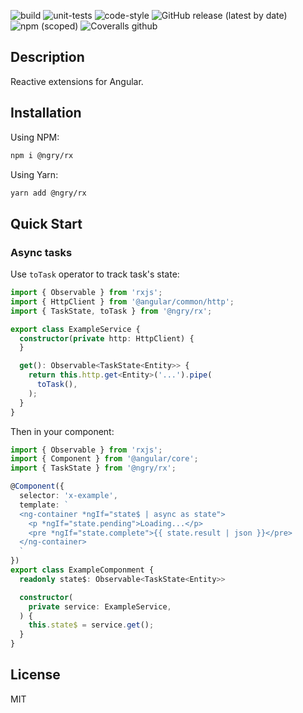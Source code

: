 ![build](https://github.com/ngry-project/rx/workflows/build/badge.svg?branch=master)
![unit-tests](https://github.com/ngry-project/rx/workflows/unit-tests/badge.svg?branch=master)
![code-style](https://github.com/ngry-project/rx/workflows/code-style/badge.svg?branch=master)
![GitHub release (latest by date)](https://img.shields.io/github/v/release/ngry-project/rx?logo=github)
![npm (scoped)](https://img.shields.io/npm/v/@ngry/rx?logo=npm)
![Coveralls github](https://img.shields.io/coveralls/github/ngry-project/rx?logo=jest)

## Description

Reactive extensions for Angular.

## Installation

Using NPM:

```bash
npm i @ngry/rx
```

Using Yarn:

```bash
yarn add @ngry/rx
```

## Quick Start

### Async tasks

Use `toTask` operator to track task's state:

```ts
import { Observable } from 'rxjs';
import { HttpClient } from '@angular/common/http';
import { TaskState, toTask } from '@ngry/rx';

export class ExampleService {
  constructor(private http: HttpClient) {
  }

  get(): Observable<TaskState<Entity>> {
    return this.http.get<Entity>('...').pipe(
      toTask(),
    );
  }
}
```

Then in your component:

```ts
import { Observable } from 'rxjs';
import { Component } from '@angular/core';
import { TaskState } from '@ngry/rx';

@Component({
  selector: 'x-example',
  template: `
  <ng-container *ngIf="state$ | async as state">
    <p *ngIf="state.pending">Loading...</p>
    <pre *ngIf="state.complete">{{ state.result | json }}</pre>
  </ng-container>
  `
})
export class ExampleComponment {
  readonly state$: Observable<TaskState<Entity>>

  constructor(
    private service: ExampleService,
  ) {
    this.state$ = service.get();
  }
}
```

## License

MIT
